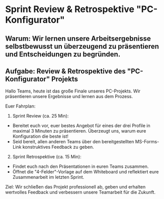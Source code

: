 # Sprint Review & Retrospektive "PC-Konfigurator"

## Warum: Wir lernen unsere Arbeitsergebnisse selbstbewusst un überzeugend zu präsentieren und Entscheidungen zu begründen.

## Aufgabe: Review & Retrospektive des "PC-Konfigurator" Projekts

Hallo Teams,
heute ist das große Finale unseres PC-Projekts. Wir präsentieren unsere Ergebnisse und lernen aus dem Prozess.

Euer Fahrplan:
1. Sprint Review (ca. 25 Min):
- Bereitet euch vor, euer bestes Angebot für eines der drei Profile in maximal 3 Minuten zu präsentieren. Überzeugt uns, warum eure Konfiguration die beste ist!
- Seid bereit, allen anderen Teams über den bereitgestellten MS-Forms-Link konstruktives Feedback zu geben.

2. Sprint Retrospektive (ca. 15 Min):
- Findet euch nach den Präsentationen in euren Teams zusammen.
- Öffnet die "4-Felder"-Vorlage auf dem Whiteboard und reflektiert eure Zusammenarbeit im letzten Sprint.

Ziel: Wir schließen das Projekt professionell ab, geben und erhalten wertvolles Feedback und verbessern unsere Teamarbeit für die Zukunft. 

